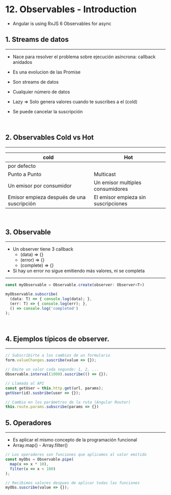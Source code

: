 # 12. Observables - Introduction

- Angular is using RxJS 6 Observables for async

## 1. Streams de datos
---
- Nace para resolver el problema sobre ejecución asíncrona: callback anidados
- Es una evolucion de las Promise

- Son streams de datos
- Cualquier número de datos
- Lazy => Solo genera valores cuando te suscribes a el (cold)
- Se puede cancelar la suscripción

<br>

## 2. Observables Cold vs Hot
---

| cold | Hot |
| -- | -- |
| por defecto |  |
| Punto a Punto | Multicast  |
| Un emisor por consumidor | Un emisor multiples consumidores |
| Emisor empieza después de una suscripción| El emisor empieza sin suscripciones|

<br>

## 3. Observable
---
- Un observer tiene 3 callback
  - (data) => {}
  - (error) => {}
  - (complete) => {}
- Si hay un error no sigue emitiendo más valores, ni se completa
---

``` ts
const myObservable = Observable.create(observer: Observer<T>)

myObservable.subscribe(
  (data: T) => { console.log(data); },
  (err: T) => { console.log(err); },
  () => console.log('completed')
);

```
<br>

## 4. Ejemplos típicos de observer.
---

``` ts
// Subscribirte a los cambios de un formulario
form.valueChanges.suscribe(value => {});

// Emite un valor cada segundo: 1, 2, ...
Observable.interval(1000).suscribe(() => {});

// Llamada al API
const getUser = this.http.get(url, params);
getUser(id).susbribe(user => {});

// Cambio en los parámetros de la ruta (Angular Router)
this.route.params.subscribe(params => {})

```

## 5. Operadores
---
- Es aplicar el mismo concepto de la programación funcional
- Array.map() - Array.filter()

``` ts
// Los operadores son funciones que aplicamos al valor emitido
const myObs = Observable.pipe(
  map(x => x * 10),
  filter(x => x < 100)
);

// Recibimos valores despues de aplicar todas las funciones
myObs.suscribe(value => {});
```

